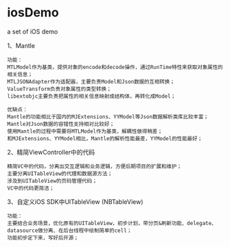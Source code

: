 # iosDemo
a set of iOS demo

1、Mantle

	功能：
	MTLModel作为基类，提供对象的encode和decode操作，通过RunTime特性来获取对象属性的相关信息；
	MTLJSONAdapter作为适配器，主要负责Model和Json数据的互相转换；
	ValueTransform负责对象属性的类型转换；
	libextobjc主要负责把属性的相关信息映射成结构体，再转化成Model；
	
	优缺点：
	Mantle的功能相比于国内的MJExtensions、YYModel等Json数据解析类库比较丰富；
	Mantle对Json数据的容错性支持相对比较好；
	使用Mantle的过程中需要将MTLModel作为基类，解耦性做得稍差；
	和MJExtensions、YYModel相比，Mantle的解析性能最差，YYModel的性能最好；

2、精简ViewController中的代码
	
	精简VC中的代码，分离出交互逻辑和业务逻辑，方便后期项目的扩展和维护；
	主要分离UITableView的代理和数据源方法；
	涉及到UITableView的页码管理代码；
	VC中的代码更简洁；

3、自定义iOS SDK中UITableView (NBTableView)
	
	功能：
	主要结合业务场景，优化原有的UITableView，初步计划，带分页&刷新功能、delegate、datasource做分离、在后台线程中绘制简单的cell；
	功能初步定下来，写好后开源；
